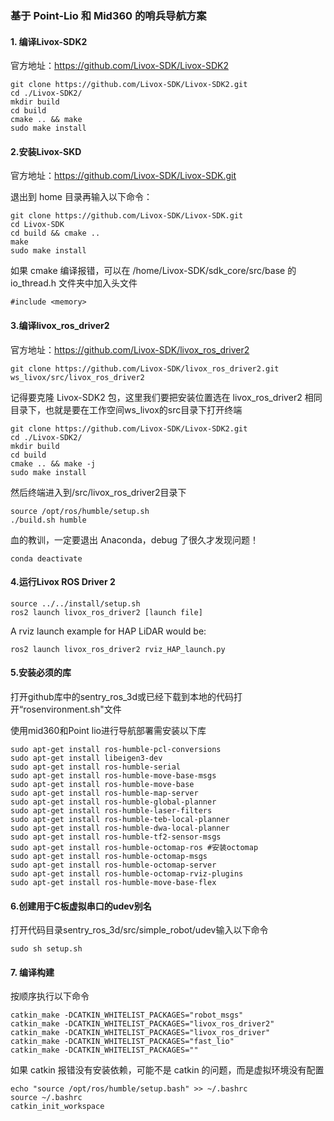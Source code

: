 ### 基于 Point-Lio 和 Mid360 的哨兵导航方案

#### 1. 编译Livox-SDK2
官方地址：https://github.com/Livox-SDK/Livox-SDK2

```
git clone https://github.com/Livox-SDK/Livox-SDK2.git
cd ./Livox-SDK2/
mkdir build
cd build
cmake .. && make
sudo make install
```

#### 2.安装Livox-SKD
官方地址：https://github.com/Livox-SDK/Livox-SDK.git

退出到 home 目录再输入以下命令：

```
git clone https://github.com/Livox-SDK/Livox-SDK.git
cd Livox-SDK
cd build && cmake ..
make
sudo make install
```

如果 cmake 编译报错，可以在 /home/Livox-SDK/sdk_core/src/base 的 io_thread.h 文件夹中加入头文件 

```
#include <memory>
```

#### 3.编译livox_ros_driver2
官方地址：https://github.com/Livox-SDK/livox_ros_driver2

```
git clone https://github.com/Livox-SDK/livox_ros_driver2.git ws_livox/src/livox_ros_driver2
```

记得要克隆 Livox-SDK2 包，这里我们要把安装位置选在 livox_ros_driver2 相同目录下，也就是要在工作空间ws_livox的src目录下打开终端
```
git clone https://github.com/Livox-SDK/Livox-SDK2.git
cd ./Livox-SDK2/
mkdir build
cd build
cmake .. && make -j
sudo make install
```

然后终端进入到/src/livox_ros_driver2目录下

```
source /opt/ros/humble/setup.sh
./build.sh humble
```

血的教训，一定要退出 Anaconda，debug 了很久才发现问题！

```
conda deactivate
```

#### 4.运行Livox ROS Driver 2
```
source ../../install/setup.sh
ros2 launch livox_ros_driver2 [launch file]
```

A rviz launch example for HAP LiDAR would be:
```
ros2 launch livox_ros_driver2 rviz_HAP_launch.py
```

#### 5.安装必须的库
打开github库中的sentry_ros_3d或已经下载到本地的代码打开“rosenvironment.sh"文件

使用mid360和Point lio进行导航部署需安装以下库
```
sudo apt-get install ros-humble-pcl-conversions
sudo apt-get install libeigen3-dev
sudo apt-get install ros-humble-serial
sudo apt-get install ros-humble-move-base-msgs
sudo apt-get install ros-humble-move-base
sudo apt-get install ros-humble-map-server
sudo apt-get install ros-humble-global-planner
sudo apt-get install ros-humble-laser-filters
sudo apt-get install ros-humble-teb-local-planner
sudo apt-get install ros-humble-dwa-local-planner
sudo apt-get install ros-humble-tf2-sensor-msgs
sudo apt-get install ros-humble-octomap-ros #安装octomap
sudo apt-get install ros-humble-octomap-msgs
sudo apt-get install ros-humble-octomap-server
sudo apt-get install ros-humble-octomap-rviz-plugins
sudo apt-get install ros-humble-move-base-flex
```

#### 6.创建用于C板虚拟串口的udev别名
打开代码目录sentry_ros_3d/src/simple_robot/udev输入以下命令
```
sudo sh setup.sh
```

#### 7. 编译构建
按顺序执行以下命令
```
catkin_make -DCATKIN_WHITELIST_PACKAGES="robot_msgs"
catkin_make -DCATKIN_WHITELIST_PACKAGES="livox_ros_driver2"
catkin_make -DCATKIN_WHITELIST_PACKAGES="livox_ros_driver"
catkin_make -DCATKIN_WHITELIST_PACKAGES="fast_lio"
catkin_make -DCATKIN_WHITELIST_PACKAGES=""
```

如果 catkin 报错没有安装依赖，可能不是 catkin 的问题，而是虚拟环境没有配置
```
echo "source /opt/ros/humble/setup.bash" >> ~/.bashrc
source ~/.bashrc
catkin_init_workspace

```


